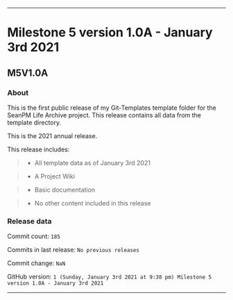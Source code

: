 
***

# Milestone 5 version 1.0A - January 3rd 2021

## M5V1.0A

### About

This is the first public release of my Git-Templates template folder for the SeanPM Life Archive project. This release contains all data from the template directory.

This is the 2021 annual release.

This release includes:

> * All template data as of January 3rd 2021

> * A Project Wiki

> * Basic documentation

> * No other content included in this release

<!--

Changes in this release:

> * Deleted x `IGNORE.md` files

> * Documentation updates, adding release notes for v1

> * No other changes in this release

!-->

### Release data

Commit count: `185`

Commits in last release: `No previous releases`

Commit change: `NaN`

GitHub version: `1 (Sunday, January 3rd 2021 at 9:38 pm) Milestone 5 version 1.0A - January 3rd 2021`

***
